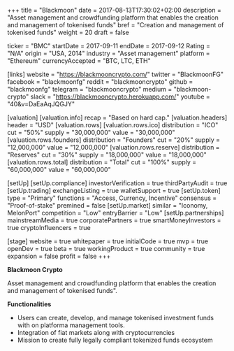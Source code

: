 +++
title = "Blackmoon"
date = 2017-08-13T17:30:02+02:00
description = "Asset management and crowdfunding platform that enables the creation and management of tokenised funds"
bref = "Creation and management of tokenised funds"
weight = 20
draft = false

ticker = "BMC"
startDate = 2017-09-11
endDate = 2017-09-12
Rating = "N/A"
origin = "USA, 2014"
industry = "Asset management"
platform = "Ethereum"
currencyAccepted = "BTC, LTC, ETH"

[links]
  website = "https://blackmooncrypto.com/"
  twitter = "BlackmoonFG"
  facebook = "blackmoonfg"
  reddit = "blackmooncrypto"
  github = "blackmoonfg"
  telegram = "blackmooncrypto"
  medium = "blackmoon-crypto"
  slack = "https://blackmooncrypto.herokuapp.com/"
  youtube = "40&v=DaEaAqJQGJY"

[valuation]
  [valuation.info]
    recap = "Based on hard cap."
  [valuation.headers]
    header = "USD"
  [valuation.rows]
    [valuation.rows.ico]
      distribution = "ICO"
      cut = "50%"
      supply = "30,000,000"
      value = "30,000,000"
    [valuation.rows.founders]
      distribution = "Founders"
      cut = "20%"
      supply = "12,000,000"
      value = "12,000,000"
    [valuation.rows.reserve]
      distribution = "Reserves"
      cut = "30%"
      supply = "18,000,000"
      value = "18,000,000"
    [valuation.rows.total]
      distribution = "Total"
      cut = "100%"
      supply = "60,000,000"
      value = "60,000,000"


[setUp]
  [setUp.compliance]
    investorVerification = true
    thirdPartyAudit = true
  [setUp.trading]
    exchangeListing = true
    walletSupport = true
  [setUp.token]
    type = "Primary"
    functions = "Access, Currency, Incentive"
    consensus = "Proof-of-stake"
    premined = false
  [setUp.market]
    similar = "Iconomy, MelonPort"
    competition = "Low"
    entryBarrier = "Low"
  [setUp.partnerships]
    mainstreamMedia = true
    corporatePartners = true
    smartMoneyInvestors = true
    cryptoInfluencers = true

[stage]
  website = true
  whitepaper = true
  initialCode = true
  mvp = true
  openDev = true
  beta = true
  workingProduct = true
  community = true
  expansion = false
  profit = false
+++

**Blackmoon Crypto**

Asset management and crowdfunding platform that enables the creation and management of tokenised funds".

**Functionalities**

- Users can create, develop, and manage tokenised investment funds with on platforma management tools.
- Integration of fiat markets along with cryptocurrencies
- Mission to create fully legally compliant tokenized funds ecosystem
